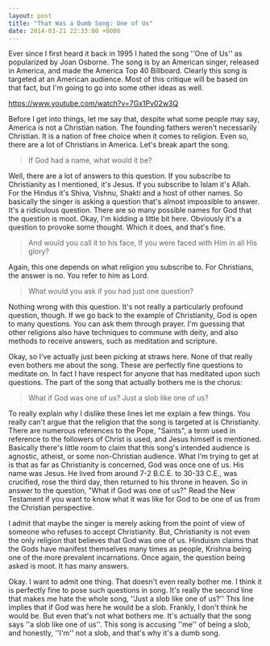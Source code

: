 ```yaml
---
layout: post
title: "That Was a Dumb Song: One of Us"
date: 2014-03-21 22:33:00 +0000
---
```

Ever since I first heard it back in 1995 I hated the song ''One of Us'' as popularized by Joan Osborne. The song is by an American singer, released in America, and made the America Top 40 Billboard. Clearly this song is targeted at an American audience. Most of this critique will be based on that fact, but I'm going to go into some other ideas as well.

https://www.youtube.com/watch?v=7Gx1Pv02w3Q

Before I get into things, let me say that, despite what some people may say, America is not a Christian nation. The founding fathers weren't necessarily Christian. It is a nation of free choice when it comes to religion. Even so, there are a lot of Christians in America. Let's break apart the song.
<blockquote>If God had a name, what would it be?</blockquote>
Well, there are a lot of answers to this question. If you subscribe to Christianity as I mentioned, it's Jesus. If you subscribe to Islam it's Allah. For the Hindus it's Shiva, Vishnu, Shakti and a host of other names. So basically the singer is asking a question that's almost impossible to answer. It's a ridiculous question. There are so many possible names for God that the question is moot. Okay, I'm kidding a little bit here. Obviously it's a question to provoke some thought. Which it does, and that's fine.
<blockquote>And would you call it to his face, If you were faced with Him in all His glory?</blockquote>
Again, this one depends on what religion you subscribe to. For Christians, the answer is no. You refer to him as Lord.
<blockquote>What would you ask if you had just one question?</blockquote>
Nothing wrong with this question. It's not really a particularly profound question, though. If we go back to the example of Christianity, God is open to many questions. You can ask them through prayer. I'm guessing that other religions also have techniques to commune with deity, and also methods to receive answers, such as meditation and scripture.

Okay, so I've actually just been picking at straws here. None of that really even bothers me about the song. These are perfectly fine questions to meditate on. In fact I have respect for anyone that has meditated upon such questions. The part of the song that actually bothers me is the chorus:
<blockquote>What if God was one of us?
Just a slob like one of us?</blockquote>
To really explain why I dislike these lines let me explain a few things. You really can't argue that the religion that the song is targeted at is Christianity. There are numerous references to the Pope, "Saints", a term used in reference to the followers of Christ is used, and Jesus himself is mentioned. Basically there's little room to claim that this song's intended audience is agnostic, atheist, or some non-Christian audience. What I'm trying to get at is that as far as Christianity is concerned, God was once one of us. His name was Jesus. He lived from around 7-2 B.C.E. to 30-33 C.E., was crucified, rose the third day, then returned to his throne in heaven. So in answer to the question, "What if God was one of us?" Read the New Testament if you want to know what it was like for God to be one of us from the Christian perspective.

I admit that maybe the singer is merely asking from the point of view of someone who refuses to accept Christianity. But, Christianity is not even the only religion that believes that God was one of us. Hinduism claims that the Gods have manifest themselves many times as people, Krishna being one of the more prevalent incarnations. Once again, the question being asked is moot. It has many answers.

Okay. I want to admit one thing. That doesn't even really bother me. I think it is perfectly fine to pose such questions in song. It's really the second line that makes me hate the whole song, ''Just a slob like one of us?'' This line implies that if God was here he would be a slob. Frankly, I don't think he would be. But even that's not what bothers me. It's actually that the song says ''a slob like one of us''. This song is accusing ''me'' of being a slob, and honestly, ''I'm'' not a slob, and that's why it's a dumb song.

